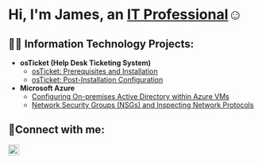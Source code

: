 <h1>Hi, I'm James, an <a href="https://linkedin.com/in/james-serrago-b31777163">IT Professional</a>☺</h1>

<h2>👨‍💻 Information Technology Projects:</h2>

- <b>osTicket (Help Desk Ticketing System)</b>
  - [osTicket: Prerequisites and Installation](https://github.com/JamesSerrago/osticket-prereqs)
  - [osTicket: Post-Installation Configuration](https://github.com/JamesSerrago/-JamesSerrago-post-install-config)
- <b>Microsoft Azure</b>
  - [Configuring On-premises Active Directory within Azure VMs](https://github.com/jamesserrago-configure-ad)
  - [Network Security Groups (NSGs) and Inspecting Network Protocols](https://github.com/joshmadakorcc/azure-network-protocols)

<h2>🤳Connect with me:</h2>

[<img align="left" alt="Josh | LinkedIn" width="22px" src="https://cdn.jsdelivr.net/npm/simple-icons@v3/icons/linkedin.svg" />][linkedin]

[linkedin]: https://linkedin.com/in/james-serrago-b31777163/
